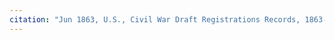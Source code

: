 ```yaml
---
citation: "Jun 1863, U.S., Civil War Draft Registrations Records, 1863-1865, ancestry.com."
---
```

